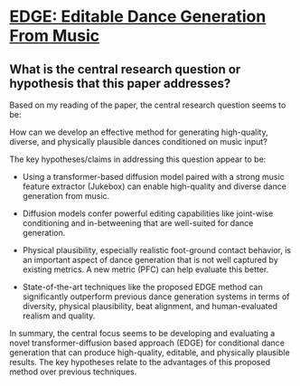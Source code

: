 # [EDGE: Editable Dance Generation From Music](https://arxiv.org/abs/2211.10658)

## What is the central research question or hypothesis that this paper addresses?

 Based on my reading of the paper, the central research question seems to be:

How can we develop an effective method for generating high-quality, diverse, and physically plausible dances conditioned on music input?

The key hypotheses/claims in addressing this question appear to be:

- Using a transformer-based diffusion model paired with a strong music feature extractor (Jukebox) can enable high-quality and diverse dance generation from music.

- Diffusion models confer powerful editing capabilities like joint-wise conditioning and in-betweening that are well-suited for dance generation.

- Physical plausibility, especially realistic foot-ground contact behavior, is an important aspect of dance generation that is not well captured by existing metrics. A new metric (PFC) can help evaluate this better.

- State-of-the-art techniques like the proposed EDGE method can significantly outperform previous dance generation systems in terms of diversity, physical plausibility, beat alignment, and human-evaluated realism and quality.

In summary, the central focus seems to be developing and evaluating a novel transformer-diffusion based approach (EDGE) for conditional dance generation that can produce high-quality, editable, and physically plausible results. The key hypotheses relate to the advantages of this proposed method over previous techniques.
